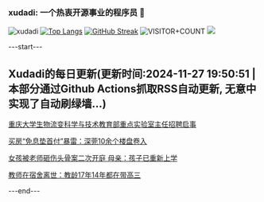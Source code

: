### xudadi: 一个热衷开源事业的程序员 👋

![xudadi](https://github-readme-stats-git-masterorgs-github-readme-stats-team.vercel.app/api?username=xudadi)
[![Top Langs](https://github-readme-stats.vercel.app/api/top-langs/?username=xudadi)](https://github.com/anuraghazra/github-readme-stats)
[![GitHub Streak](https://streak-stats.demolab.com?user=xudadi&locale=zh_Hans)](https://git.io/streak-stats)
![VISITOR+COUNT](https://komarev.com/ghpvc/?username=xudadi&label=VISITOR+COUNT)
![](https://raw.githubusercontent.com/xudadi/xudadi/main/assets/github-contribution-grid-snake.svg)


---start---

## Xudadi的每日更新(更新时间:2024-11-27 19:50:51 | 本部分通过Github Actions抓取RSS自动更新, 无意中实现了自动刷绿墙...)

[重庆大学生物流变科学与技术教育部重点实验室主任招聘启事](https://www.gongkaoleida.com/article/2209425)

[买房“免息垫首付”暴雷：深莞10余个楼盘卷入](https://m.163.com/news/article/JHV21RQ90512B07B.html)

[女孩被老师砸伤头骨案二次开庭 母亲：孩子已重新上学](https://m.163.com/news/article/JI06KQ40053469LG.html)

[教师在宿舍离世：教龄17年14年都在带高三](https://m.163.com/news/article/JI04CN2G00019B3E.html)

---end---
